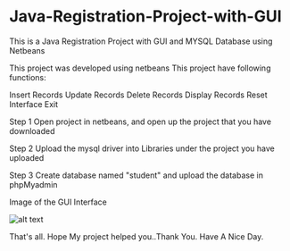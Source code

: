 # Java-Registration-Project-with-GUI
This is a Java Registration Project with GUI and MYSQL Database using Netbeans

This project was developed using netbeans
This project have following functions:

Insert Records
Update Records
Delete Records
Display Records
Reset Interface
Exit


Step 1 Open project in netbeans, and open up the project that you have downloaded

Step 2 Upload the mysql driver into Libraries under the project you have uploaded

Step 3 Create database named "student" and upload the database in phpMyadmin

Image of the GUI Interface

![alt text](https://user-images.githubusercontent.com/49172946/55434168-83d3e400-55c9-11e9-9070-6e246af6209a.PNG)

That's all. Hope My project helped you..Thank You. Have A Nice Day.

